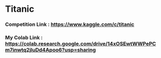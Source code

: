# Titanic

### Competition Link : https://www.kaggle.com/c/titanic

### My Colab Link : https://colab.research.google.com/drive/14xOSEwtWWPePCm7inwtq2jluDd4Apoo6?usp=sharing
